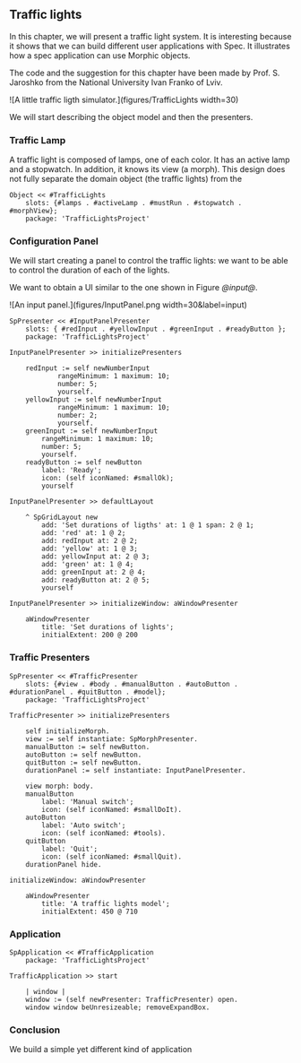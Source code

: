 ## Traffic lights 

In this chapter, we will present a traffic light system. 
It is interesting because it shows that we can build different user applications with Spec. 
It illustrates how a spec application can use Morphic objects.

The code and the suggestion for this chapter have been made by Prof. S. Jaroshko from the National University Ivan Franko of Lviv.

![A little traffic ligth simulator.](figures/TrafficLights width=30)

We will start describing the object model and then the presenters. 

### Traffic Lamp

A traffic light is composed of lamps, one of each color. It has an active lamp and a stopwatch.
In addition, it knows its view (a morph). This design does not fully separate the domain object (the traffic lights) from the 


```
Object << #TrafficLights
	slots: {#lamps . #activeLamp . #mustRun . #stopwatch . #morphView};
	package: 'TrafficLightsProject'
```

### Configuration Panel 

We will start creating a panel to control the traffic lights: we want to be able to control the duration of each of the lights.

We want to obtain a UI similar to the one shown in Figure *@input@*.

![An input panel.](figures/InputPanel.png width=30&label=input)


```
SpPresenter << #InputPanelPresenter
	slots: { #redInput . #yellowInput . #greenInput . #readyButton };
	package: 'TrafficLightsProject'
```

```
InputPanelPresenter >> initializePresenters

	redInput := self newNumberInput
			rangeMinimum: 1 maximum: 10;
			number: 5;
			yourself.
	yellowInput := self newNumberInput
			rangeMinimum: 1 maximum: 10;
			number: 2;
			yourself.
	greenInput := self newNumberInput
		rangeMinimum: 1 maximum: 10;
		number: 5;
		yourself.
	readyButton := self newButton
		label: 'Ready';
		icon: (self iconNamed: #smallOk);
		yourself
```

```
InputPanelPresenter >> defaultLayout
	
	^ SpGridLayout new
		add: 'Set durations of ligths' at: 1 @ 1 span: 2 @ 1;
		add: 'red' at: 1 @ 2;
		add: redInput at: 2 @ 2;
		add: 'yellow' at: 1 @ 3;
		add: yellowInput at: 2 @ 3;
		add: 'green' at: 1 @ 4;
		add: greenInput at: 2 @ 4;
		add: readyButton at: 2 @ 5;
		yourself
```

```
InputPanelPresenter >> initializeWindow: aWindowPresenter

	aWindowPresenter
		title: 'Set durations of lights';
		initialExtent: 200 @ 200
```




### Traffic Presenters

```
SpPresenter << #TrafficPresenter
	slots: {#view . #body . #manualButton . #autoButton . #durationPanel . #quitButton . #model};
	package: 'TrafficLightsProject'
```

```
TrafficPresenter >> initializePresenters

	self initializeMorph.
	view := self instantiate: SpMorphPresenter.
	manualButton := self newButton.
	autoButton := self newButton.
	quitButton := self newButton.
	durationPanel := self instantiate: InputPanelPresenter.

	view morph: body.
	manualButton
		label: 'Manual switch';
		icon: (self iconNamed: #smallDoIt).
	autoButton
		label: 'Auto switch';
		icon: (self iconNamed: #tools).
	quitButton
		label: 'Quit';
		icon: (self iconNamed: #smallQuit).
	durationPanel hide.
```



```
initializeWindow: aWindowPresenter

	aWindowPresenter
		title: 'A traffic lights model';
		initialExtent: 450 @ 710
```


### Application

```
SpApplication << #TrafficApplication
	package: 'TrafficLightsProject'
```

```
TrafficApplication >> start

	| window |
	window := (self newPresenter: TrafficPresenter) open.
	window window beUnresizeable; removeExpandBox.
```

### Conclusion

We build a simple yet different kind of application
